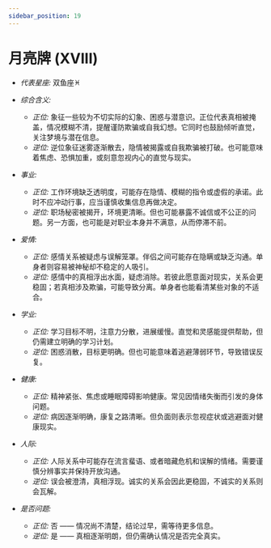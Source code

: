 ```yaml
---
sidebar_position: 19
---
```


# 月亮牌 (XVIII)
- *代表星座:* 双鱼座♓️
- *综合含义:* 
  - *正位:* 象征一些较为不切实际的幻象、困惑与潜意识。正位代表真相被掩盖，情况模糊不清，提醒谨防欺骗或自我幻想。它同时也鼓励倾听直觉，关注梦境与潜在信息。
  - *逆位:* 逆位象征迷雾逐渐散去，隐情被揭露或自我欺骗被打破。也可能意味着焦虑、恐惧加重，或刻意忽视内心的直觉与现实。
- *事业:* 
  - *正位:* 工作环境缺乏透明度，可能存在隐情、模糊的指令或虚假的承诺。此时不应冲动行事，应当谨慎收集信息再做决定。
  - *逆位:* 职场秘密被揭开，环境更清晰。但也可能暴露不诚信或不公正的问题。另一方面，也可能是对职业本身并不满意，从而停滞不前。
- *爱情:* 
  - *正位:* 感情关系被疑虑与误解笼罩。伴侣之间可能存在隐瞒或缺乏沟通。单身者则容易被神秘却不稳定的人吸引。
  - *逆位:* 感情中的真相浮出水面，疑虑消除。若彼此愿意面对现实，关系会更稳固；若真相涉及欺骗，可能导致分离。单身者也能看清某些对象的不适合。
- *学业:* 
  - *正位:* 学习目标不明，注意力分散，进展缓慢。直觉和灵感能提供帮助，但仍需建立明确的学习计划。
  - *逆位:* 困惑消散，目标更明确。但也可能意味着逃避薄弱环节，导致错误反复。
- *健康:* 
  - *正位:* 精神紧张、焦虑或睡眠障碍影响健康。常见因情绪失衡而引发的身体问题。
  - *逆位:* 病因逐渐明确，康复之路清晰。但负面则表示忽视症状或逃避面对健康现实。
- *人际:* 
  - *正位:* 人际关系中可能存在流言蜚语、或者暗藏危机和误解的情绪。需要谨慎分辨事实并保持开放沟通。
  - *逆位:* 误会被澄清，真相浮现。诚实的关系会因此更稳固，不诚实的关系则会瓦解。

    
- *是否问题:* 
  - *正位:* 否 —— 情况尚不清楚，结论过早，需等待更多信息。
  - *逆位:* 是 —— 真相逐渐明朗，但仍需确认情况是否完全真实。
